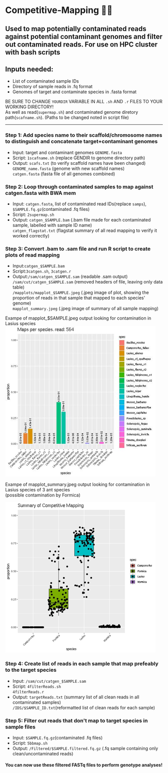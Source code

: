 # Competitive-Mapping :dna::ant:
Used to map potentially contaminated reads against potential contaminant genomes and filter out contaminated reads. For use on HPC cluster with bash scripts
---
## Inputs needed:
- List of contaminated sample IDs
- Directory of sample reads in .fq format
- Genomes of target and contaminate species in .fasta format  
  
BE SURE TO CHANGE `YOURDIR` VARIABLE IN ALL `.sh` AND `.r` FILES TO YOUR WORKING DIRECTORY!   
As well as read(`supermap.sh`) and contaminated genome diretory path(`scafname.sh`). (Paths to be changed noted in script file)
  
---
### Step 1: Add species name to their scaffold/chromosome names to distinguish and concatenate target+contaminant genomes  
- Input: target and contaminant genomes `GENOME.fasta`
- Script: `1scafname.sh`  (replace GENDIR to genome directory path)
- Output: `scafs.txt` (to verify scaffold names have been changed)    
          `GENOME_name.fasta` (genome with new scaffold names)  
          `catgen.fasta` (fasta file of all genomes combined)  

### Step 2: Loop through contaminated samples to map against catgen.fasta with BWA mem   
- Input: `catgen.fasta`, list of contaminated read IDs(replace `samps`), `$SAMPLE.fq.gz`(contaminated .fq files)
- Script: `2supermap.sh`
- Output: `catgen_$SAMPLE.bam` (.bam file made for each contaminated sample, labelled with sample ID name)  
         `catgen_flagstat.txt` (flagstat summary of all read mapping to verify it worked correctly)  
           
### Step 3: Convert .bam to .sam file and run R script to create plots of read mapping   
- Input:`catgen_$SAMPLE.bam`
- Script:`3catgen.sh`, `3catgen.r`  
- Output:`/sam/catgen_$SAMPLE.sam` (readable .sam output)  
        `/sam/cut/catgen_$SAMPLE.sam` (removed headers of file, leaving only data table)  
        `/mapplots/mapplot_$SAMPLE.jpeg` (.jpeg image of plot, showing the proportion of reads in that sample that mapped to each species' genome)  
        `mapplot_summary.jpeg` (.jpeg image of summary of all sample mapping)

 Exampe of mapplot_$SAMPLE.jpeg output looking for contamination in Lasius species  
![mapplot for read 564](mapplot_564.jpeg)  

Exampe of mapplot_summary.jpeg output looking for contamination in Lasius species of 3 ant species     
 (possible contamination by Formica)  
 
![summary of mapplots](mapplot_summary.jpeg)    

### Step 4: Create list of reads in each sample that map prefeably to the target species   
- Input: `/sam/cut/catgen_$SAMPLE.sam`
- Script: `4filterReads.sh`   
          `4filterReads.r`
- Output: `targetReads.txt` (summary list of all clean reads in all contaminated samples)     
          `/IDS/$SAMPLE_ID.txt`(reformatted list of clean reads for each sample)   

### Step 5: Filter out reads that don't map to target species in sample files   
- Input:  `$SAMPLE.fq.gz`(contaminated .fq files)  
- Script: `5bbmap.sh`    
- Output:  `/Filtered/$SAMPLE.filtered.fq.gz` (.fq sample containing only clean/uncontaminated reads)   
           
#### You can now use these filtered FASTq files to perform genotype analyses!      
